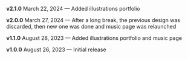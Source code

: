 **v2.1.0** March 22, 2024 — Added illustrations portfolio

**v2.0.0** March 27, 2024 — After a long break, the previous design was
discarded, then new one was done and music page was relaunched

**v1.1.0** August 28, 2023 — Added illustrations portfolio and music page

**v1.0.0** August 26, 2023 — Initial release
